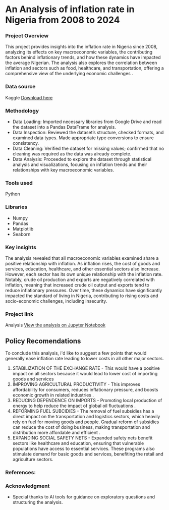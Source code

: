  # An Analysis of inflation rate in Nigeria from 2008 to 2024

 ### Project Overview

 This project provides insights into the inflation rate in Nigeria since 2008, analyzing its effects on key macroeconomic variables, the contributing factors behind inflationary trends, and how these dynamics have impacted the average Nigerian. The analysis also explores the correlation between inflation and sectors such as food, healthcare, and transportation, offering a comprehensive view of the underlying economic challenges .

 ### Data source

 Kaggle [Download here](https://www.kaggle.com/datasets/iamhardy/nigeria-inflation-rates)

 ### Methodology

- Data Loading: Imported necessary libraries from Google Drive and read the dataset into a Pandas DataFrame for analysis.
- Data Inspection: Reviewed the dataset’s structure, checked formats, and examined data types. Made appropriate type conversions to ensure consistency.
- Data Cleaning: Verified the dataset for missing values; confirmed that no cleaning was required as the data was already complete.
- Data Analysis: Proceeded to explore the dataset through statistical analysis and visualizations, focusing on inflation trends and their relationships with key macroeconomic variables.

### Tools used
Python

### Libraries 
- Numpy
- Pandas
- Matplotlib
- Seaborn

### Key insights
The analysis revealed that all macroeconomic variables examined share a positive relationship with inflation. As inflation rises, the cost of goods and services, education, healthcare, and other essential sectors also increase. However, each sector has its own unique relationship with the inflation rate. Notably, crude oil production and exports are negatively correlated with inflation, meaning that increased crude oil output and exports tend to reduce inflationary pressures. Over time, these dynamics have significantly impacted the standard of living in Nigeria, contributing to rising costs and socio-economic challenges, including insecurity.

### Project link
Analysis [View the analysis on Jupyter Notebook](https://github.com/KENE508/Inflation-rate-analysis-in-Nigeria/blob/main/Inflation_Rate_Analysis_in_Nigeria.ipynb)

## Policy Recomendations
To conclude this analysis, i'd like to  suggest a few points that would generally ease inflation rate leading to lower costs in all other major sectors.
 1. STABILIZATION OF THE EXCHANGE RATE - This would have a positive impact on all sectors because it would lead to lower cost of importing goods and services
 2. IMPROVING AGRICULTURAL PRODUCTIVITY - This improves affordability for consumers, reduces inflationary pressure, and boosts economic growth in related industries .
 3. REDUCING DEPENDENCE ON IMPORTS - Promoting local production of energy to help reduce the impact of global oil fluctuations .
 4. REFORMING FUEL SUBCIDIES - The removal of fuel subsidies has a direct impact on the transportation and logistics sectors, which heavily rely on fuel for moving
 goods and people. Gradual reform of subsidies can reduce the cost of doing business, making transportation and distribution more affordable and efficient .
 5. EXPANDING SOCIAL SAFETY NETS - Expanded safety nets benefit sectors like healthcare and education, ensuring that vulnerable populations have access to essential services.
 These programs also stimulate demand for basic goods and services, benefiting the retail and agriculture sectors.

### References:

### Acknowledgment
- Special thanks to AI tools for guidance on exploratory questions and structuring the analysis.

